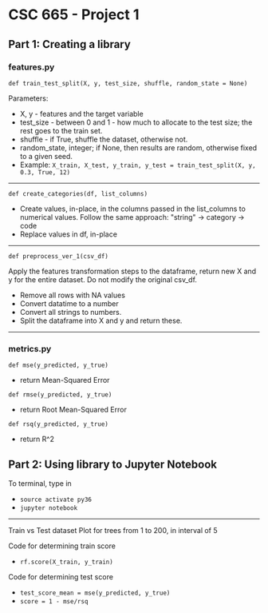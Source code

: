 # CSC 665 - Project 1 

## Part 1: Creating a library 

### features.py

`def train_test_split(X, y, test_size, shuffle, random_state = None)`

Parameters:
- X, y - features and the target variable
- test_size - between 0 and 1 - how much to allocate to the test size; the rest goes to the train set. 
- shuffle - if True, shuffle the dataset, otherwise not.
- random_state, integer; if None, then results are random, otherwise fixed to a given seed.
- Example:
`X_train, X_test, y_train, y_test = train_test_split(X, y, 0.3, True, 12)`

- - - -

`def create_categories(df, list_columns)`

- Create values, in-place, in the columns passed in the list_columns to numerical values. Follow the same approach: "string" -> category -> code
- Replace values in df, in-place

- - - -

`def preprocess_ver_1(csv_df)`

Apply the features transformation steps to the dataframe, return new X and y for the entire dataset. Do not modify the original csv_df.
- Remove all rows with NA values
- Convert datatime to a number
- Convert all strings to numbers.
- Split the dataframe into X and y and return these.

- - - -

### metrics.py

`def mse(y_predicted, y_true)`
- return Mean-Squared Error

`def rmse(y_predicted, y_true)`
- return Root Mean-Squared Error

`def rsq(y_predicted, y_true)`
- return R^2

## Part 2: Using library to Jupyter Notebook

To terminal, type in
- `source activate py36`
- `jupyter notebook`

- - - 

Train vs Test dataset 
Plot for trees from 1 to 200, in interval of 5 

Code for determining train score
- `rf.score(X_train, y_train)`

Code for determining test score
- `test_score_mean = mse(y_predicted, y_true)`
- `score = 1 - mse/rsq`

